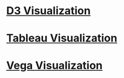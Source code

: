<!-- <style>
body {
    background-color: lightblue;
}
</style> -->
<header>
</header>
<body>
<h1>
  <a href="/dataVis/d3/index.html">D3 Visualization</a>
</h1>

<h1> 
  <a href="https://public.tableau.com/profile/everette4630#!/vizhome/hw3_13/Dashboard1">Tableau Visualization</a>
</h1>

<h1>
  <a href="/dataVis/vega/index.html">Vega Visualization</a>
</h1>
</body>
